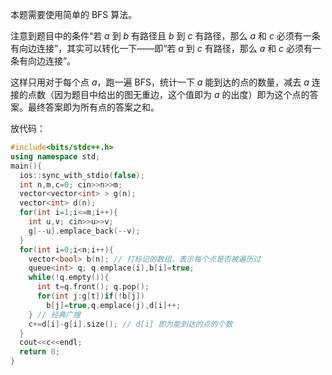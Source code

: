 本题需要使用简单的 BFS 算法。

注意到题目中的条件“若 $a$ 到 $b$ 有路径且 $b$ 到 $c$ 有路径，那么 $a$ 和 $c$ 必须有一条有向边连接”，其实可以转化一下——即“若 $a$ 到 $c$ 有路径，那么 $a$ 和 $c$ 必须有一条有向边连接”。

这样只用对于每个点 $a$，跑一遍 BFS，统计一下 $a$ 能到达的点的数量，减去 $a$ 连接的点数（因为题目中给出的图无重边，这个值即为 $a$ 的出度）即为这个点的答案。最终答案即为所有点的答案之和。

放代码：

```cpp
#include<bits/stdc++.h>
using namespace std;
main(){
  ios::sync_with_stdio(false);
  int n,m,c=0; cin>>n>>m;
  vector<vector<int> > g(n);
  vector<int> d(n);
  for(int i=1;i<=m;i++){
    int u,v; cin>>u>>v;
    g[--u].emplace_back(--v);
  }
  for(int i=0;i<n;i++){
    vector<bool> b(n); // 打标记的数组，表示每个点是否被遍历过
    queue<int> q; q.emplace(i),b[i]=true;
    while(!q.empty()){
      int t=q.front(); q.pop();
      for(int j:g[t])if(!b[j])
        b[j]=true,q.emplace(j),d[i]++;
    } // 经典广搜
    c+=d[i]-g[i].size(); // d[i] 即为能到达的点的个数
  }
  cout<<c<<endl;
  return 0;
}
```